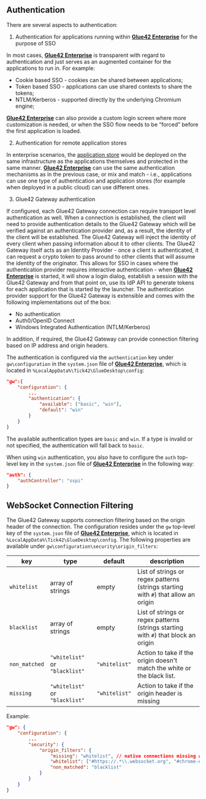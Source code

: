 ## Authentication

There are several aspects to authentication:

1. Authentication for applications running within [**Glue42 Enterprise**](https://glue42.com/enterprise/) for the purpose of SSO

In most cases, [**Glue42 Enterprise**](https://glue42.com/enterprise/) is transparent with regard to authentication and just serves as an augmented container for the applications to run in. For example:
- Cookie based SSO - cookies can be shared between applications;
- Token based SSO - applications can use shared contexts to share the tokens; 
- NTLM/Kerberos - supported directly by the underlying Chromium engine;
                
[**Glue42 Enterprise**](https://glue42.com/enterprise/) can also provide a custom login screen where more customization is needed, or when the SSO flow needs to be “forced” before the first application is loaded.

2. Authentication for remote application stores    
 
In enterprise scenarios, the [application store](../../../glue42-concepts/application-management/overview/index.html#application_stores) would be deployed on the same infrastructure as the applications themselves and protected in the same manner. [**Glue42 Enterprise**](https://glue42.com/enterprise/) can use the same authentication mechanisms as in the previous case, or mix and match - i.e., applications can use one type of authentication and application stores (for example when deployed in a public cloud)
can use different ones. 
 
3. Glue42 Gateway authentication

If configured, each Glue42 Gateway connection can require transport level authentication as well. When a connection is established, the client will need to provide authentication details to the Glue42 Gateway which will be verified against an authentication provider and, as a result, the identity of the client will be established. The Glue42 Gateway will inject the identity of every client when passing information about it to other clients.
The Glue42 Gateway itself acts as an Identity Provider - once a client is authenticated, it can request a crypto token to pass around to other clients that will assume the identity of the originator. This allows for SSO in cases where the authentication provider requires interactive authentication - when [**Glue42 Enterprise**](https://glue42.com/enterprise/) is started, it will show a login dialog, establish a session with the Glue42 Gateway and from that point on, use its IdP API to generate tokens for each application that is started by the launcher.
The authentication provider support for the Glue42 Gateway is extensible and comes with the following implementations out of the box:
- No authentication
- Auth0/OpenID Connect
- Windows Integrated Authentication (NTLM/Kerberos)
                
In addition, if required, the Glue42 Gateway can provide connection filtering based on IP address and origin headers.

The authentication is configured via the `authentication` key under `gw\configuration` in the `system.json` file of [**Glue42 Enterprise**](https://glue42.com/enterprise/), which is located in `%LocalAppData%\Tick42\GlueDesktop\config`:

```json
"gw":{
    "configuration": {
        ...
        "authentication": {
            "available": ["basic", "win"], 
            "default": "win"
        }
    }
}
```

The available authentication types are `basic` and `win`. If a type is invalid or not specified, the authentication will fall back to `basic`.

When using `win` authentication, you also have to configure the `auth` top-level key in the `system.json` file of [**Glue42 Enterprise**](https://glue42.com/enterprise/) in the following way:

```json
"auth": {
    "authController": "sspi"
}
```

## WebSocket Connection Filtering

The Glue42 Gateway supports connection filtering based on the origin header of the connection. The configuration resides under the `gw` top-level key of the `system.json` file of [**Glue42 Enterprise**](https://glue42.com/enterprise/), which is located in `%LocalAppData%\Tick42\GlueDesktop\config`. The following properties are available under `gw\configuration\security\origin_filters`:

| key        | type    | default | description                   |
|------------|---------|---------|-------------------------------|
| `whitelist` | array of strings  | empty | List of strings or regex patterns (strings starting with `#`) that allow an origin |
| `blacklist`   | array of strings | empty | List of strings or regex patterns (strings starting with `#`) that block an origin |
| `non_matched` | `"whitelist"` or `"blacklist"` | `"whitelist"` | Action to take if the origin doesn't match the white or the black list. |
| `missing` | `"whitelist"` or `"blacklist"` | `"whitelist"` | Action to take if the origin header is missing |

Example:

```json
"gw": {
    "configuration": {
        ...
        "security": {
            "origin_filters": {
                "missing": "whitelist", // native connections missing an origin header are allowed
                "whitelist": ["#https://.*\\.websocket.org", "#chrome-extension://.*"], // only accept connections from the test site and the chrome extensions
                "non_matched": "blacklist"
            }
        }
    }
}
``` 